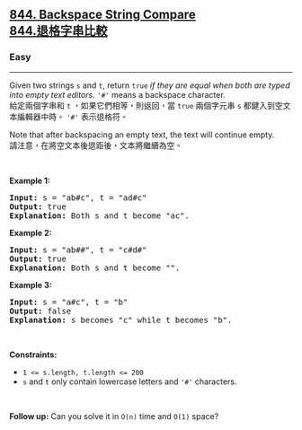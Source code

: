 <h2><a href="https://leetcode.com/problems/backspace-string-compare/">844. Backspace String Compare<font class="notranslate immersive-translate-target-wrapper" lang="zh-TW" data-immersive-translate-translation-element-mark="1"><br><font class="notranslate immersive-translate-target-translation-theme-none immersive-translate-target-translation-block-wrapper-theme-none immersive-translate-target-translation-block-wrapper" data-immersive-translate-translation-element-mark="1"><font class="notranslate immersive-translate-target-inner immersive-translate-target-translation-theme-none-inner" data-immersive-translate-translation-element-mark="1">844.退格字串比較</font></font></font></a></h2><h3>Easy</h3><hr><div><p data-immersive-translate-effect="1" data-immersive_translate_walked="9077622b-1f82-41f9-9d5f-9a42d9e38f01">Given two strings <code data-immersive-translate-effect="1" data-immersive_translate_walked="9077622b-1f82-41f9-9d5f-9a42d9e38f01">s</code> and <code data-immersive-translate-effect="1" data-immersive_translate_walked="9077622b-1f82-41f9-9d5f-9a42d9e38f01">t</code>, return <code data-immersive-translate-effect="1" data-immersive_translate_walked="9077622b-1f82-41f9-9d5f-9a42d9e38f01">true</code> <em data-immersive-translate-effect="1" data-immersive_translate_walked="9077622b-1f82-41f9-9d5f-9a42d9e38f01">if they are equal when both are typed into empty text editors</em>. <code data-immersive-translate-effect="1" data-immersive_translate_walked="9077622b-1f82-41f9-9d5f-9a42d9e38f01">'#'</code> means a backspace character.<font class="notranslate immersive-translate-target-wrapper" lang="zh-TW" data-immersive-translate-translation-element-mark="1"><br><font class="notranslate immersive-translate-target-translation-theme-none immersive-translate-target-translation-block-wrapper-theme-none immersive-translate-target-translation-block-wrapper" data-immersive-translate-translation-element-mark="1"><font class="notranslate immersive-translate-target-inner immersive-translate-target-translation-theme-none-inner" data-immersive-translate-translation-element-mark="1">給定兩個字串和 <code data-immersive-translate-effect="1" data-immersive_translate_walked="9077622b-1f82-41f9-9d5f-9a42d9e38f01">t</code> ，如果它們相等，則返回，當 <code data-immersive-translate-effect="1" data-immersive_translate_walked="9077622b-1f82-41f9-9d5f-9a42d9e38f01">true</code> 兩個字元串 <code data-immersive-translate-effect="1" data-immersive_translate_walked="9077622b-1f82-41f9-9d5f-9a42d9e38f01">s</code> 都鍵入到空文本編輯器中時。 <code data-immersive-translate-effect="1" data-immersive_translate_walked="9077622b-1f82-41f9-9d5f-9a42d9e38f01">'#'</code> 表示退格符。</font></font></font></p>

<p data-immersive-translate-effect="1" data-immersive_translate_walked="9077622b-1f82-41f9-9d5f-9a42d9e38f01">Note that after backspacing an empty text, the text will continue empty.<font class="notranslate immersive-translate-target-wrapper" lang="zh-TW" data-immersive-translate-translation-element-mark="1"><br><font class="notranslate immersive-translate-target-translation-theme-none immersive-translate-target-translation-block-wrapper-theme-none immersive-translate-target-translation-block-wrapper" data-immersive-translate-translation-element-mark="1"><font class="notranslate immersive-translate-target-inner immersive-translate-target-translation-theme-none-inner" data-immersive-translate-translation-element-mark="1">請注意，在將空文本後退距後，文本將繼續為空。</font></font></font></p>

<p>&nbsp;</p>
<p><strong class="example">Example 1:</strong></p>

<pre><strong>Input:</strong> s = "ab#c", t = "ad#c"
<strong>Output:</strong> true
<strong>Explanation:</strong> Both s and t become "ac".
</pre>

<p><strong class="example">Example 2:</strong></p>

<pre><strong>Input:</strong> s = "ab##", t = "c#d#"
<strong>Output:</strong> true
<strong>Explanation:</strong> Both s and t become "".
</pre>

<p><strong class="example">Example 3:</strong></p>

<pre><strong>Input:</strong> s = "a#c", t = "b"
<strong>Output:</strong> false
<strong>Explanation:</strong> s becomes "c" while t becomes "b".
</pre>

<p>&nbsp;</p>
<p><strong>Constraints:</strong></p>

<ul>
	<li><code><span>1 &lt;= s.length, t.length &lt;= 200</span></code></li>
	<li><span><code>s</code> and <code>t</code> only contain lowercase letters and <code>'#'</code> characters.</span></li>
</ul>

<p>&nbsp;</p>
<p><strong>Follow up:</strong> Can you solve it in <code>O(n)</code> time and <code>O(1)</code> space?</p>
</div>